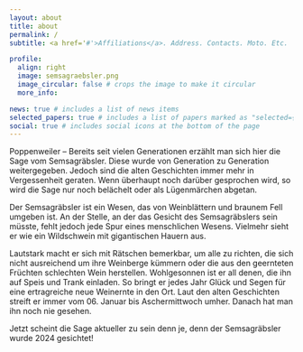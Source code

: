 ```yaml
---
layout: about
title: about
permalink: /
subtitle: <a href='#'>Affiliations</a>. Address. Contacts. Moto. Etc.

profile:
  align: right
  image: semsagraebsler.png
  image_circular: false # crops the image to make it circular
  more_info:

news: true # includes a list of news items
selected_papers: true # includes a list of papers marked as "selected={true}"
social: true # includes social icons at the bottom of the page
---
```

Poppenweiler – Bereits seit vielen Generationen erzählt man sich hier die Sage vom Semsagräbsler. Diese wurde von Generation zu Generation weitergegeben. Jedoch sind die alten Geschichten immer mehr in Vergessenheit geraten. Wenn überhaupt noch darüber gesprochen wird, so wird die Sage nur noch belächelt oder als Lügenmärchen abgetan. 

Der Semsagräbsler ist ein Wesen, das von Weinblättern und braunem Fell umgeben ist. An der Stelle, an der das Gesicht des Semsagräbslers sein müsste, fehlt jedoch jede Spur eines menschlichen Wesens. Vielmehr sieht er wie ein Wildschwein mit gigantischen Hauern aus. 

Lautstark macht er sich mit Rätschen bemerkbar, um alle zu richten, die sich nicht ausreichend um ihre Weinberge kümmern oder die aus den geernteten Früchten schlechten Wein herstellen. 
Wohlgesonnen ist er all denen, die ihn auf Speis und Trank einladen. So bringt er jedes Jahr Glück und Segen für eine ertragreiche neue Weinernte in den Ort. 
Laut den alten Geschichten streift er immer vom 06. Januar bis Aschermittwoch umher. Danach hat man ihn noch nie gesehen. 

Jetzt scheint die Sage aktueller zu sein denn je, denn der Semsagräbsler wurde 2024 gesichtet!